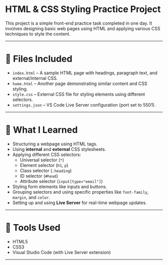 # HTML & CSS Styling Practice Project

This project is a simple front-end practice task completed in one day. It involves designing basic web pages using HTML and applying various CSS techniques to style the content.

---

# 📂 Files Included

- `index.html` – A sample HTML page with headings, paragraph text, and external/internal CSS.
- `home.html` – Another page demonstrating similar content and CSS styling.
- `style.css` – External CSS file for styling elements using different selectors.
- `settings.json` – VS Code Live Server configuration (port set to 5501).

---

# 🧠 What I Learned

- Structuring a webpage using HTML tags.
- Using **internal** and **external** CSS stylesheets.
- Applying different CSS selectors:
  - Universal selector (`*`)
  - Element selector (`h1`, `p`)
  - Class selector (`.heading`)
  - ID selector (`#head`)
  - Attribute selector (`input[type="email"]`)
- Styling form elements like inputs and buttons.
- Grouping selectors and using specific properties like `font-family`, `margin`, and `color`.
- Setting up and using **Live Server** for real-time webpage updates.

---

# 🚀 Tools Used

- HTML5
- CSS3
- Visual Studio Code (with Live Server extension)
---
